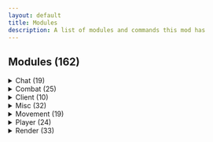 ```yaml
---
layout: default
title: Modules
description: A list of modules and commands this mod has
---
```

## Modules (162)

<details>
    <summary>Chat (19)</summary>
    <p><ul>
        <li>AntiSpam<p><i>Removes spam and advertising from the chat</i></p></li>
        <li>AutoExcuse<p><i>Makes an excuse for you when you die</i></p></li>
        <li>AutoQMain<p><i>Automatically does '/queue 2b2t-lobby'</i></p></li>
        <li>AutoReply<p><i>Automatically reply to direct messages</i></p></li>
        <li>AutoTPA<p><i>Automatically accept or decline /TPAs</i></p></li>
        <li>BaritoneRemote<p><i>Remotely control Baritone with /msg</i></p></li>
        <li>ChatEncryption<p><i>Encrypts and decrypts chat messages</i></p></li>
        <li>ChatFilter<p><i>Filters custom words or phrases from the chat</i></p></li>
        <li>ChatTimestamp<p><i>Shows the time a message was sent beside the message</i></p></li>
        <li>CustomChat<p><i>Add a custom ending to your message!</i></p></li>
        <li>DiscordNotifs<p><i>Sends your chat to a set Discord channel</i></p></li>
        <li>ExtraChatHistory<p><i>Show more messages in the chat history</i></p></li>
        <li>FancyChat<p><i>Makes messages you send fancy</i></p></li>
        <li>FormatChat<p><i>Add color and linebreak support to upstream chat packets</i></p></li>
        <li>FriendHighlight<p><i>Highlights your friends names in chat</i></p></li>
        <li>KamiMoji<p><i>Add emojis to chat using KamiMoji, courtesy of the EmojiAPI.</i></p></li>
        <li>LoginMessage<p><i>Sends a given message to public chat on login.</i></p></li>
        <li>PortalChat<p><i>Allows you to open GUIs in portals</i></p></li>
        <li>Spammer<p><i>Spams text from a file on a set delay into the chat</i></p></li>
    </ul></p>
</details>
<details>
    <summary>Combat (25)</summary>
    <p><ul>
        <li>AimBot<p><i>Automatically aims at entities for you.</i></p></li>
        <li>AntiBot<p><i>Avoid attacking fake players</i></p></li>
        <li>AntiChainPop<p><i>Enables Surround when popping a totem</i></p></li>
        <li>AntiDeathScreen<p><i>Fixes random death screen glitches</i></p></li>
        <li>AntiFriendHit<p><i>Don't hit your friends</i></p></li>
        <li>AutoArmor<p><i>Automatically equips armour</i></p></li>
        <li>AutoEZ<p><i>Sends an insult in chat after killing someone</i></p></li>
        <li>AutoLog<p><i>Automatically log when in danger or on low health</i></p></li>
        <li>AutoMend<p><i>Automatically mends armour</i></p></li>
        <li>AutoOffhand<p><i>Manages item in your offhand</i></p></li>
        <li>AutoTrap<p><i>Traps your enemies in obsidian</i></p></li>
        <li>BedAura<p><i>Place bed and kills enemies</i></p></li>
        <li>CombatSetting<p><i>Settings for combat module targeting</i></p></li>
        <li>Criticals<p><i>Always do critical attacks</i></p></li>
        <li>CrystalAura<p><i>Places End Crystals to kill enemies</i></p></li>
        <li>CrystalBasePlace<p><i>Places obby for placing crystal on</i></p></li>
        <li>CrystalESP<p><i>Renders ESP for End Crystals</i></p></li>
        <li>HoleESP<p><i>Show safe holes for crystal pvp</i></p></li>
        <li>HoleMiner<p><i>Mines your opponent's hole</i></p></li>
        <li>HoleSnap<p><i>Move you into the hole nearby</i></p></li>
        <li>KillAura<p><i>Hits entities around you</i></p></li>
        <li>MidClickPearl<p><i>Throws a pearl automatically when you middle click in air</i></p></li>
        <li>Surround<p><i>Surrounds you with obsidian to take less damage</i></p></li>
        <li>TotemPopCounter<p><i>Counts how many times players pop</i></p></li>
        <li>VisualRange<p><i>Shows players who enter and leave range in chat</i></p></li>
    </ul></p>
</details>
<details>
    <summary>Client (10)</summary>
    <p><ul>
        <li>ActiveModules<p><i>Configures ActiveModules colours and modes</i></p></li>
        <li>Baritone<p><i>Configures Baritone settings</i></p></li>
        <li>Capes<p><i>Controls the display of KAMI Blue capes</i></p></li>
        <li>ChatSetting<p><i>Configures chat message manager</i></p></li>
        <li>ClickGUI<p><i>Opens the Click GUI</i></p></li>
        <li>CommandConfig<p><i>Configures client chat related stuff</i></p></li>
        <li>CustomFont<p><i>Use the better font instead of the stupid Minecraft font</i></p></li>
        <li>InfoOverlay<p><i>Configures the game information overlay</i></p></li>
        <li>InventoryViewer<p><i>Configures Inventory Viewer's options</i></p></li>
        <li>Tooltips<p><i>Displays handy module descriptions in the GUI</i></p></li>
    </ul></p>
</details>
<details>
    <summary>Misc (32)</summary>
    <p><ul>
        <li>AntiAFK<p><i>Prevents being kicked for AFK</i></p></li>
        <li>AntiBookKick<p><i>Prevents being kicked by clicking on books</i></p></li>
        <li>AntiDisconnect<p><i>Are you sure you want to disconnect?</i></p></li>
        <li>AntiWeather<p><i>Removes rain from your world</i></p></li>
        <li>AutoFish<p><i>Automatically catch fish</i></p></li>
        <li>AutoMine<p><i>Automatically mines chosen ores</i></p></li>
        <li>AutoNametag<p><i>Automatically nametags entities</i></p></li>
        <li>AutoObsidian<p><i>Mines ender chest automatically to fill inventory with obsidian</i></p></li>
        <li>AutoReconnect<p><i>Automatically reconnects after being disconnected</i></p></li>
        <li>AutoRespawn<p><i>Automatically respawn after dying</i></p></li>
        <li>AutoSpawner<p><i>Automatically spawns Withers, Iron Golems and Snowmen</i></p></li>
        <li>AutoTool<p><i>Automatically switch to the best tools when mining or attacking</i></p></li>
        <li>AutoTunnel<p><i>Automatically tunnels forward, at a given size</i></p></li>
        <li>BeaconSelector<p><i>Choose any of the 5 beacon effects regardless of beacon base height</i></p></li>
        <li>BlockData<p><i>Right click blocks to display their data</i></p></li>
        <li>BookCrash<p><i>Crashes servers by sending large packets</i></p></li>
        <li>ColorSign<p><i>Allows ingame coloring of text on signs</i></p></li>
        <li>ConsoleSpam<p><i>Spams Spigot consoles by sending invalid UpdateSign packets</i></p></li>
        <li>CoordsLog<p><i>Automatically logs your coords, based on actions</i></p></li>
        <li>DiscordRPC<p><i>Discord Rich Presence</i></p></li>
        <li>EntityTools<p><i>Right click entities to perform actions on them</i></p></li>
        <li>FakeGameMode<p><i>Fakes your current gamemode client side</i></p></li>
        <li>FakePlayer<p><i>Spawns a client sided fake player</i></p></li>
        <li>FakeVanillaClient<p><i>Fakes a modless client when connecting</i></p></li>
        <li>LogoutLogger<p><i>Logs when a player leaves the game</i></p></li>
        <li>MidClickFriends<p><i>Middle click players to friend or unfriend them</i></p></li>
        <li>MountBypass<p><i>Might allow you to mount chested animals on servers that block it</i></p></li>
        <li>NoSoundLag<p><i>Prevents lag caused by sound machines</i></p></li>
        <li>PingSpoof<p><i>Cancels or adds delay to your ping packets</i></p></li>
        <li>SkinFlicker<p><i>Toggle your skin layers rapidly for a cool skin effect</i></p></li>
        <li>StashFinder<p><i>Logs storage units in render distance.</i></p></li>
        <li>TeleportLogger<p><i>Logs when a player teleports somewhere</i></p></li>
    </ul></p>
</details>
<details>
    <summary>Movement (19)</summary>
    <p><ul>
        <li>AntiHunger<p><i>Reduces hunger lost when moving around</i></p></li>
        <li>AntiLevitation<p><i>Removes levitation potion effect</i></p></li>
        <li>AutoJump<p><i>Automatically jumps if possible</i></p></li>
        <li>AutoRemount<p><i>Automatically remounts your horse</i></p></li>
        <li>AutoWalk<p><i>Automatically walks somewhere</i></p></li>
        <li>ElytraFlight<p><i>Allows infinite and way easier Elytra flying</i></p></li>
        <li>ElytraReplace<p><i>Automatically swap and replace your chestplate and elytra.</i></p></li>
        <li>EntitySpeed<p><i>Abuse client-sided movement to shape sound barrier breaking rideables</i></p></li>
        <li>FastFall<p><i>Makes you fall faster</i></p></li>
        <li>Flight<p><i>Makes the player fly</i></p></li>
        <li>IceSpeed<p><i>Changes how slippery ice is</i></p></li>
        <li>InventoryMove<p><i>Allows you to walk around with GUIs opened</i></p></li>
        <li>Jesus<p><i>Allows you to walk on water</i></p></li>
        <li>NoSlowDown<p><i>Prevents being slowed down when using an item or going through cobwebs</i></p></li>
        <li>SafeWalk<p><i>Keeps you from walking off edges</i></p></li>
        <li>Sprint<p><i>Automatically makes the player sprint</i></p></li>
        <li>Step<p><i>Changes the vanilla behavior for stepping up blocks</i></p></li>
        <li>Strafe<p><i>Improves control in air</i></p></li>
        <li>Velocity<p><i>Modify knock back impact</i></p></li>
    </ul></p>
</details>
<details>
    <summary>Player (24)</summary>
    <p><ul>
        <li>AntiForceLook<p><i>Stops server packets from turning your head</i></p></li>
        <li>AutoEat<p><i>Automatically eat when hungry</i></p></li>
        <li>Blink<p><i>Cancels server side packets</i></p></li>
        <li>ChestStealer<p><i>Automatically steal items from containers</i></p></li>
        <li>EndTeleport<p><i>Allows for teleportation when going through end portals</i></p></li>
        <li>FastBreak<p><i>Breaks block faster and nullifies the break delay</i></p></li>
        <li>FastUse<p><i>Use items faster</i></p></li>
        <li>Freecam<p><i>Leave your body and transcend into the realm of the gods</i></p></li>
        <li>InventoryManager<p><i>Manages your inventory automatically</i></p></li>
        <li>LagNotifier<p><i>Displays a warning when the server is lagging</i></p></li>
        <li>LiquidInteract<p><i>Place blocks on liquid!</i></p></li>
        <li>NoBreakAnimation<p><i>Prevents block break animation server side</i></p></li>
        <li>NoEntityTrace<p><i>Blocks entities from stopping you from mining</i></p></li>
        <li>NoFall<p><i>Prevents fall damage</i></p></li>
        <li>NoPacketKick<p><i>Suppress network exceptions and prevent getting kicked</i></p></li>
        <li>NoSwing<p><i>Cancels server or client swing animation</i></p></li>
        <li>PacketCancel<p><i>Cancels specific packets used for various actions</i></p></li>
        <li>PacketLogger<p><i>Logs sent packets to a file</i></p></li>
        <li>PortalGodMode<p><i>Don't take damage in portals</i></p></li>
        <li>Scaffold<p><i>Places blocks under you</i></p></li>
        <li>Timer<p><i>Changes your client tick speed</i></p></li>
        <li>TpsSync<p><i>Synchronizes block states with the server TPS</i></p></li>
        <li>ViewLock<p><i>Locks your camera view</i></p></li>
        <li>XCarry<p><i>Store items in crafting slots</i></p></li>
    </ul></p>
</details>
<details>
    <summary>Render (33)</summary>
    <p><ul>
        <li>AntiFog<p><i>Disables or reduces fog</i></p></li>
        <li>AntiOverlay<p><i>Prevents rendering of fire, water and block texture overlays.</i></p></li>
        <li>ArmorHUD<p><i>Displays your armor and it's durability on screen</i></p></li>
        <li>ArmourHide<p><i>Hides the armour on selected entities</i></p></li>
        <li>BossStack<p><i>Modify the boss health GUI to take up less space</i></p></li>
        <li>Breadcrumbs<p><i>Draws a tail behind as you move</i></p></li>
        <li>BreakingESP<p><i>Highlights blocks being broken near you</i></p></li>
        <li>CameraClip<p><i>Allows your 3rd person camera to pass through blocks</i></p></li>
        <li>Chams<p><i>Modify entity rendering</i></p></li>
        <li>CleanGUI<p><i>Modifies parts of the GUI to be transparent</i></p></li>
        <li>ESP<p><i>Highlights entities</i></p></li>
        <li>ExtraTab<p><i>Expands the player tab menu</i></p></li>
        <li>EyeFinder<p><i>Draw lines from entity's heads to where they are looking</i></p></li>
        <li>FullBright<p><i>Makes everything brighter!</i></p></li>
        <li>HungerOverlay<p><i>Displays a helpful overlay over your hunger bar.</i></p></li>
        <li>MapPreview<p><i>Previews maps when hovering over them</i></p></li>
        <li>MobOwner<p><i>Displays the owner of tamed mobs</i></p></li>
        <li>Nametags<p><i>Draws descriptive nametags above entities</i></p></li>
        <li>NewChunks<p><i>Highlights newly generated chunks</i></p></li>
        <li>NoHurtCam<p><i>Disables the 'hurt' camera effect</i></p></li>
        <li>NoRender<p><i>Ignore entity spawn packets</i></p></li>
        <li>PlayerModel<p><i>Renders a model of you, or someone you're attacking</i></p></li>
        <li>Search<p><i>Highlights blocks in the world</i></p></li>
        <li>SelectionHighlight<p><i>Highlights object you are looking at</i></p></li>
        <li>ShulkerPreview<p><i>Previews shulkers in the game GUI</i></p></li>
        <li>StorageESP<p><i>Draws an ESP on top of storage units</i></p></li>
        <li>TabFriends<p><i>Highlights friends in the tab menu</i></p></li>
        <li>Tracers<p><i>Draws lines to other living entities</i></p></li>
        <li>Trajectories<p><i>Draws lines to where trajectories are going to fall</i></p></li>
        <li>VoidESP<p><i>Highlights holes leading to the void</i></p></li>
        <li>WaypointRender<p><i>Render saved waypoints</i></p></li>
        <li>XRay<p><i>See through common blocks!</i></p></li>
        <li>Zoom<p><i>Configures FOV</i></p></li>
    </ul></p>
</details>